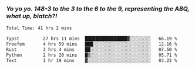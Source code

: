 ### ***Yo yo yo. 148-3 to the 3 to the 6 to the 9, representing the ABQ, what up, biatch?!***

<!--START_SECTION:waka-->

```txt
Total Time: 41 hrs 2 mins

Typst         27 hrs 11 mins  ████████████████▓░░░░░░░░   66.19 %
Freefem       4 hrs 59 mins   ███░░░░░░░░░░░░░░░░░░░░░░   12.16 %
Rust          3 hrs 4 mins    ██░░░░░░░░░░░░░░░░░░░░░░░   07.50 %
Python        2 hrs 20 mins   █▒░░░░░░░░░░░░░░░░░░░░░░░   05.71 %
Text          1 hr 19 mins    ▓░░░░░░░░░░░░░░░░░░░░░░░░   03.22 %
```

<!--END_SECTION:waka-->

<!--
**AJMC2002/AJMC2002** is a ✨ _special_ ✨ repository because its `README.md` (this file) appears on your GitHub profile.

Here are some ideas to get you started:

- 🔭 I’m currently working on ...
- 🌱 I’m currently learning ...
- 👯 I’m looking to collaborate on ...
- 🤔 I’m looking for help with ...
- 💬 Ask me about ...
- 📫 How to reach me: ...
- 😄 Pronouns: ...
- ⚡ Fun fact: ...
-->
